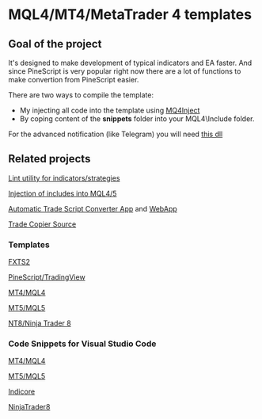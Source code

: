 # MQL4/MT4/MetaTrader 4 templates

## Goal of the project

It's designed to make development of typical indicators and EA faster. And since PineScript is very popular right now there are a lot of functions to make convertion from PineScript easier.

There are two ways to compile the template:

- My injecting all code into the template using [MQ4Inject](https://github.com/sibvic/MQ4Inject)
- By coping content of the **snippets** folder into your MQL4\Include folder.

For the advanced notification (like Telegram) you will need [this dll](https://github.com/sibvic/mt-notifications-lib)

## Related projects

[Lint utility for indicators/strategies](https://github.com/sibvic/fxlint)

[Injection of includes into MQL4/5](https://github.com/sibvic/MQ4Inject)

[Automatic Trade Script Converter App](https://www.microsoft.com/en-us/p/pinescript-converter/9mwmkf7bmqgn?activetab=pivot:overviewtab) and [WebApp](https://convert.profitrobots.com)

[Trade Copier Source](https://github.com/sibvic/trade_copier)

### Templates

[FXTS2](https://github.com/sibvic/fxts2-templates) 

[PineScript/TradingView](https://github.com/sibvic/pinescript-templates) 

[MT4/MQL4](https://github.com/sibvic/mq4-templates) 

[MT5/MQL5](https://github.com/sibvic/mq5-templates) 

[NT8/Ninja Trader 8](https://github.com/sibvic/nt8-templates)

### Code Snippets for Visual Studio Code

[MT4/MQL4](https://github.com/sibvic/vsc-mq4-snippets) 

[MT5/MQL5](https://github.com/sibvic/vsc-mq5-snippets) 

[Indicore](https://github.com/sibvic/vsc-indicore)

[NinjaTrader8](https://github.com/sibvic/vsc-nt8-snippets)
